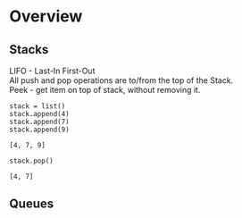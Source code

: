 # Overview

## Stacks
LIFO - Last-In First-Out  
All push and pop operations are to/from the top of the Stack.  
Peek - get item on top of stack, without removing it.  
```
stack = list()
stack.append(4)
stack.append(7)
stack.append(9)
```
`[4, 7, 9]`
```
stack.pop()
```
`[4, 7]`


## Queues


